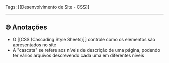 
Tags: [[Desenvolvimento de Site - CSS]]

----

## 🌐 Anotações

- O [[CSS (Cascading Style Sheets)]] controle como os elementos são apresentados no site
- A "cascata" se refere aos níveis de descrição de uma página, podendo ter vários arquivos descrevendo cada uma em diferentes níveis
